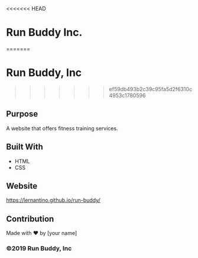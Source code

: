 <<<<<<< HEAD
# Run Buddy Inc.
=======
# Run Buddy, Inc
>>>>>>> ef59db493b2c39c95fa5d2f6310c4953c1780596

## Purpose
A website that offers fitness training services. 

## Built With
* HTML
* CSS

## Website
https://lernantino.github.io/run-buddy/

## Contribution
Made with ❤️ by [your name]

### ©️2019 Run Buddy, Inc 
